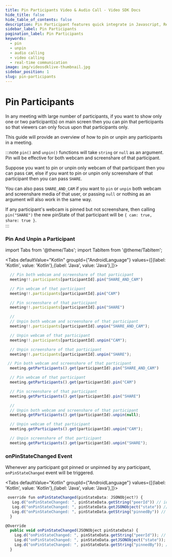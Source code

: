 ```yaml
---
title: Pin Participants Video & Audio Call - Video SDK Docs
hide_title: false
hide_table_of_contents: false
description: Pin Participant features quick integrate in Javascript, React JS, Android, IOS, React Native, Flutter with Video SDK to add live video & audio conferencing to your applications.
sidebar_label: Pin Participants
pagination_label: Pin Participants
keywords:
  - pin
  - unpin
  - audio calling
  - video calling
  - real-time communication
image: img/videosdklive-thumbnail.jpg
sidebar_position: 1
slug: pin-participants
---
```


# Pin Participants

In any meeting with large number of participants, if you want to show only one or two participant(s) on main screen then you can pin that perticipants so that viewers can only focus upon that participants only.

This guide will provide an overview of how to pin or unpin any participants in a meeting.

:::note
`pin()` and `unpin()` functions will take `string` or `null` as an argument. Pin will be effective for both webcam and screenshare of that participant.

Suppose you want to pin or unpin only webcam of that participant then you can pass `CAM`, else if you want to pin or unpin only screenshare of that participant then you can pass `SHARE`.

You can also pass `SHARE_AND_CAM` if you want to `pin` or `unpin` both webcam and screenshare media of that user, or passing `null` or nothing as an argument will also work in the same way.

If any participant's webcam is pinned but not screenshare, then calling `pin("SHARE")` the new pinState of that participant will be `{ cam: true, share: true }`.  
:::

### Pin And Unpin a Participant

import Tabs from '@theme/Tabs';
import TabItem from '@theme/TabItem';

<Tabs
defaultValue="Kotlin"
groupId={"AndroidLanguage"}
values={[{label: 'Kotlin', value: 'Kotlin'},{label: 'Java', value: 'Java'},]}>

<TabItem value="Kotlin">

```js
  // Pin both webcam and screenshare of that participant
  meeting!!.participants[participantId].pin("SHARE_AND_CAM")

  // Pin webcam of that participant
  meeting!!.participants[participantId].pin("CAM")

  // Pin screenshare of that participant
  meeting!!.participants[participantId].pin("SHARE")

  //
  // Unpin both webcam and screenshare of that participant
  meeting!!.participants[participantId].unpin("SHARE_AND_CAM");

  // Unpin webcam of that participant
  meeting!!.participants[participantId].unpin("CAM");

  // Unpin screenshare of that participant
  meeting!!.participants[participantId].unpin("SHARE");
```

</TabItem>

<TabItem value="Java">

```js
 // Pin both webcam and screenshare of that participant
  meeting.getParticipants().get(participantId).pin("SHARE_AND_CAM")

  // Pin webcam of that participant
  meeting.getParticipants().get(participantId).pin("CAM")

  // Pin screenshare of that participant
  meeting.getParticipants().get(participantId).pin("SHARE")

  //
  // Unpin both webcam and screenshare of that participant
  meeting.getParticipants().get(participantId).unpin(null);

  // Unpin webcam of that participant
  meeting.getParticipants().get(participantId).unpin("CAM");

  // Unpin screenshare of that participant
  meeting.getParticipants().get(participantId).unpin("SHARE");
```

</TabItem>

</Tabs>

### onPinStateChanged Event

Whenever any participant got pinned or unpinned by any participant, `onPinStateChanged` event will be triggered.

<Tabs
defaultValue="Kotlin"
groupId={"AndroidLanguage"}
values={[{label: 'Kotlin', value: 'Kotlin'},{label: 'Java', value: 'Java'},]}>

<TabItem value="Kotlin">

```javascript
 override fun onPinStateChanged(pinStateData: JSONObject?) {
   Log.d("onPinStateChanged: ", pinStateData.getString("peerId")) // id of participant who were pinned
   Log.d("onPinStateChanged: ", pinStateData.getJSONObject("state")) // { cam: true, share: true } 
   Log.d("onPinStateChanged: ", pinStateData.getString("pinnedBy")) // id of participant who pinned that participant
  }
```

</TabItem>

<TabItem value="Java">

```javascript
@Override
  public void onPinStateChanged(JSONObject pinStateData) {
    Log.d("onPinStateChanged: ", pinStateData.getString("peerId")); // id of participant who were pinned
    Log.d("onPinStateChanged: ", pinStateData.getJSONObject("state")); // { cam: true, share: true } 
    Log.d("onPinStateChanged: ", pinStateData.getString("pinnedBy")); // id of participant who pinned that participant
  }

```

</TabItem>

</Tabs>
